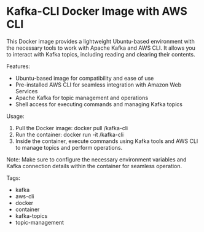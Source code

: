 # Kafka-CLI Docker Image with AWS CLI

This Docker image provides a lightweight Ubuntu-based environment with the necessary tools to work with Apache Kafka and AWS CLI. It allows you to interact with Kafka topics, including reading and clearing their contents.

Features:
- Ubuntu-based image for compatibility and ease of use
- Pre-installed AWS CLI for seamless integration with Amazon Web Services
- Apache Kafka for topic management and operations
- Shell access for executing commands and managing Kafka topics

Usage:
1. Pull the Docker image: docker pull <your-dockerhub-username>/kafka-cli
2. Run the container: docker run -it <your-dockerhub-username>/kafka-cli
3. Inside the container, execute commands using Kafka tools and AWS CLI to manage topics and perform operations.

Note: Make sure to configure the necessary environment variables and Kafka connection details within the container for seamless operation.

Tags:
- kafka
- aws-cli
- docker
- container
- kafka-topics
- topic-management
